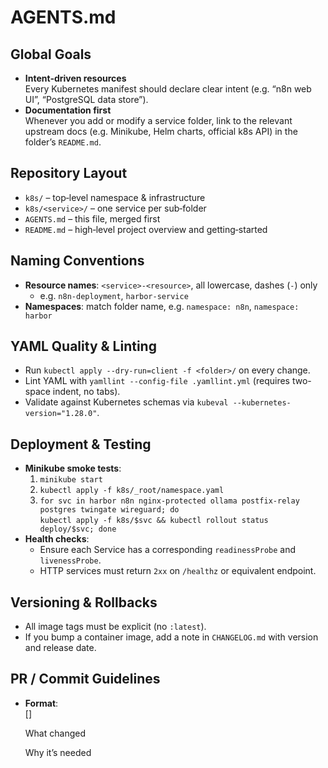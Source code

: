 # AGENTS.md

## Global Goals
- **Intent‑driven resources**  
  Every Kubernetes manifest should declare clear intent (e.g. “n8n web UI”, “PostgreSQL data store”).  
- **Documentation first**  
  Whenever you add or modify a service folder, link to the relevant upstream docs (e.g. Minikube, Helm charts, official k8s API) in the folder’s `README.md`.

## Repository Layout
- `k8s/` – top‑level namespace & infrastructure  
- `k8s/<service>/` – one service per sub‑folder  
- `AGENTS.md` – this file, merged first  
- `README.md` – high‑level project overview and getting‑started

## Naming Conventions
- **Resource names**: `<service>-<resource>`, all lowercase, dashes (`-`) only  
  - e.g. `n8n-deployment`, `harbor-service`
- **Namespaces**: match folder name, e.g. `namespace: n8n`, `namespace: harbor`

## YAML Quality & Linting
- Run `kubectl apply --dry-run=client -f <folder>/` on every change.  
- Lint YAML with `yamllint --config-file .yamllint.yml` (requires two-space indent, no tabs).  
- Validate against Kubernetes schemas via `kubeval --kubernetes-version="1.28.0"`.

## Deployment & Testing
- **Minikube smoke tests**:  
  1. `minikube start`  
  2. `kubectl apply -f k8s/_root/namespace.yaml`  
  3. `for svc in harbor n8n nginx-protected ollama postfix-relay postgres twingate wireguard; do`  
     `kubectl apply -f k8s/$svc && kubectl rollout status deploy/$svc; done`  
- **Health checks**:  
  - Ensure each Service has a corresponding `readinessProbe` and `livenessProbe`.  
  - HTTP services must return `2xx` on `/healthz` or equivalent endpoint.

## Versioning & Rollbacks
- All image tags must be explicit (no `:latest`).  
- If you bump a container image, add a note in `CHANGELOG.md` with version and release date.

## PR / Commit Guidelines
- **Format**:  
  [<service>] <short summary>

  What changed

  Why it’s needed

